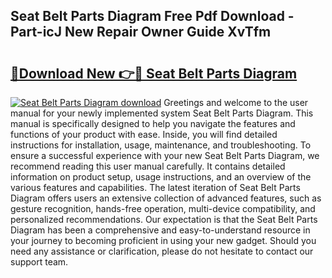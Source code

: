 ## Seat Belt Parts Diagram Free Pdf Download - Part-icJ New Repair Owner Guide XvTfm

# <h2><a href="http://dfkpm03.blite.top/?on=Seat+Belt+Parts+Diagram">🔗Download New 👉🔴 Seat Belt Parts Diagram</a></h2>

[![Seat Belt Parts Diagram download](https://i.imgur.com/lujVjoI.png)](http://dfkpm03.blite.top/?on=Seat+Belt+Parts+Diagram)
Greetings and welcome to the user manual for your newly implemented system Seat Belt Parts Diagram. This manual is specifically designed to help you navigate the features and functions of your product with ease. Inside, you will find detailed instructions for installation, usage, maintenance, and troubleshooting. To ensure a successful experience with your new Seat Belt Parts Diagram, we recommend reading this user manual carefully. It contains detailed information on product setup, usage instructions, and an overview of the various features and capabilities. The latest iteration of Seat Belt Parts Diagram offers users an extensive collection of advanced features, such as gesture recognition, hands-free operation, multi-device compatibility, and personalized recommendations. Our expectation is that the Seat Belt Parts Diagram has been a comprehensive and easy-to-understand resource in your journey to becoming proficient in using your new gadget. Should you need any assistance or clarification, please do not hesitate to contact our support team.
